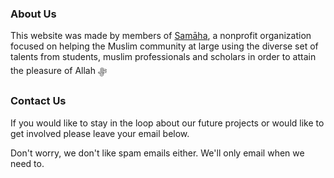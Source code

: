 ### About Us

This website was made by members of [Samāha](https://samaha.one/), a nonprofit organization focused on helping the Muslim community at large using the diverse set of talents from students, muslim professionals and scholars in order to attain the pleasure of Allah ‎ﷻ 

<Donation/>

### Contact Us

If you would like to stay in the loop about our future projects or would like to get involved please leave your email below.

Don't worry, we don't like spam emails either. We'll only email when we need to.

<Form/>
